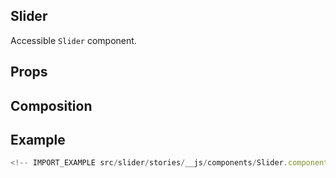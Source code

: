 ## Slider

Accessible `Slider` component.

<!-- CODESANDBOX
link_title: Slider - Open On Sandbox
js: src/slider/stories/__js/components/Slider.component.jsx
css: src/slider/stories/Slider.css
-->

## Props

<!-- INJECT_PROPS src/slider -->

## Composition

<!-- INJECT_COMPOSITION src/slider -->

## Example

```js
<!-- IMPORT_EXAMPLE src/slider/stories/__js/components/Slider.component.jsx -->
```
